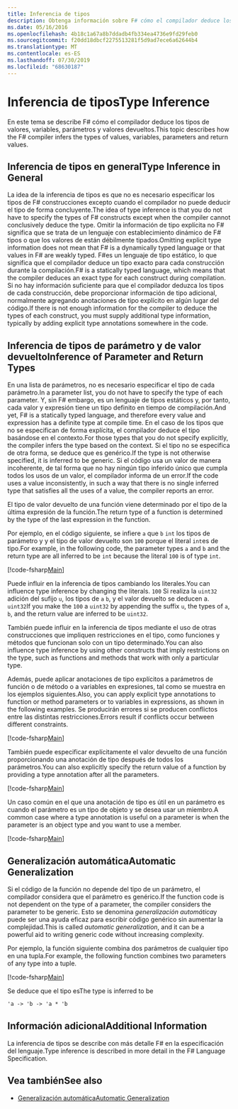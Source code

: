 ```yaml
---
title: Inferencia de tipos
description: Obtenga información sobre F# cómo el compilador deduce los tipos de valores, variables, parámetros y valores devueltos.
ms.date: 05/16/2016
ms.openlocfilehash: 4b18c1a67a8b7ddadb4fb334ea4736e9fd29feb0
ms.sourcegitcommit: f20dd18dbcf2275513281f5d9ad7ece6a62644b4
ms.translationtype: MT
ms.contentlocale: es-ES
ms.lasthandoff: 07/30/2019
ms.locfileid: "68630187"
---
```

# <a name="type-inference"></a><span data-ttu-id="98232-103">Inferencia de tipos</span><span class="sxs-lookup"><span data-stu-id="98232-103">Type Inference</span></span>

<span data-ttu-id="98232-104">En este tema se describe F# cómo el compilador deduce los tipos de valores, variables, parámetros y valores devueltos.</span><span class="sxs-lookup"><span data-stu-id="98232-104">This topic describes how the F# compiler infers the types of values, variables, parameters and return values.</span></span>

## <a name="type-inference-in-general"></a><span data-ttu-id="98232-105">Inferencia de tipos en general</span><span class="sxs-lookup"><span data-stu-id="98232-105">Type Inference in General</span></span>

<span data-ttu-id="98232-106">La idea de la inferencia de tipos es que no es necesario especificar los tipos de F# construcciones excepto cuando el compilador no puede deducir el tipo de forma concluyente.</span><span class="sxs-lookup"><span data-stu-id="98232-106">The idea of type inference is that you do not have to specify the types of F# constructs except when the compiler cannot conclusively deduce the type.</span></span> <span data-ttu-id="98232-107">Omitir la información de tipo explícita no F# significa que se trata de un lenguaje con establecimiento dinámico de F# tipos o que los valores de están débilmente tipados.</span><span class="sxs-lookup"><span data-stu-id="98232-107">Omitting explicit type information does not mean that F# is a dynamically typed language or that values in F# are weakly typed.</span></span> <span data-ttu-id="98232-108">F#es un lenguaje de tipo estático, lo que significa que el compilador deduce un tipo exacto para cada construcción durante la compilación.</span><span class="sxs-lookup"><span data-stu-id="98232-108">F# is a statically typed language, which means that the compiler deduces an exact type for each construct during compilation.</span></span> <span data-ttu-id="98232-109">Si no hay información suficiente para que el compilador deduzca los tipos de cada construcción, debe proporcionar información de tipo adicional, normalmente agregando anotaciones de tipo explícito en algún lugar del código.</span><span class="sxs-lookup"><span data-stu-id="98232-109">If there is not enough information for the compiler to deduce the types of each construct, you must supply additional type information, typically by adding explicit type annotations somewhere in the code.</span></span>

## <a name="inference-of-parameter-and-return-types"></a><span data-ttu-id="98232-110">Inferencia de tipos de parámetro y de valor devuelto</span><span class="sxs-lookup"><span data-stu-id="98232-110">Inference of Parameter and Return Types</span></span>

<span data-ttu-id="98232-111">En una lista de parámetros, no es necesario especificar el tipo de cada parámetro.</span><span class="sxs-lookup"><span data-stu-id="98232-111">In a parameter list, you do not have to specify the type of each parameter.</span></span> <span data-ttu-id="98232-112">Y, sin F# embargo, es un lenguaje de tipos estáticos y, por tanto, cada valor y expresión tiene un tipo definito en tiempo de compilación.</span><span class="sxs-lookup"><span data-stu-id="98232-112">And yet, F# is a statically typed language, and therefore every value and expression has a definite type at compile time.</span></span> <span data-ttu-id="98232-113">En el caso de los tipos que no se especifican de forma explícita, el compilador deduce el tipo basándose en el contexto.</span><span class="sxs-lookup"><span data-stu-id="98232-113">For those types that you do not specify explicitly, the compiler infers the type based on the context.</span></span> <span data-ttu-id="98232-114">Si el tipo no se especifica de otra forma, se deduce que es genérico.</span><span class="sxs-lookup"><span data-stu-id="98232-114">If the type is not otherwise specified, it is inferred to be generic.</span></span> <span data-ttu-id="98232-115">Si el código usa un valor de manera incoherente, de tal forma que no hay ningún tipo inferido único que cumpla todos los usos de un valor, el compilador informa de un error.</span><span class="sxs-lookup"><span data-stu-id="98232-115">If the code uses a value inconsistently, in such a way that there is no single inferred type that satisfies all the uses of a value, the compiler reports an error.</span></span>

<span data-ttu-id="98232-116">El tipo de valor devuelto de una función viene determinado por el tipo de la última expresión de la función.</span><span class="sxs-lookup"><span data-stu-id="98232-116">The return type of a function is determined by the type of the last expression in the function.</span></span>

<span data-ttu-id="98232-117">Por ejemplo, en el código siguiente, se infiere `a` que `b` `int` los tipos de parámetro y y el tipo de valor devuelto son `100` porque el literal `int`es de tipo.</span><span class="sxs-lookup"><span data-stu-id="98232-117">For example, in the following code, the parameter types `a` and `b` and the return type are all inferred to be `int` because the literal `100` is of type `int`.</span></span>

[!code-fsharp[Main](~/samples/snippets/fsharp/lang-ref-3/snippet301.fs)]

<span data-ttu-id="98232-118">Puede influir en la inferencia de tipos cambiando los literales.</span><span class="sxs-lookup"><span data-stu-id="98232-118">You can influence type inference by changing the literals.</span></span> <span data-ttu-id="98232-119">`100` Si realiza la `uint32` adición del sufijo `u`, los tipos de `a` `b`, y el valor devuelto se deducen a. `uint32`</span><span class="sxs-lookup"><span data-stu-id="98232-119">If you make the `100` a `uint32` by appending the suffix `u`, the types of `a`, `b`, and the return value are inferred to be `uint32`.</span></span>

<span data-ttu-id="98232-120">También puede influir en la inferencia de tipos mediante el uso de otras construcciones que impliquen restricciones en el tipo, como funciones y métodos que funcionan solo con un tipo determinado.</span><span class="sxs-lookup"><span data-stu-id="98232-120">You can also influence type inference by using other constructs that imply restrictions on the type, such as functions and methods that work with only a particular type.</span></span>

<span data-ttu-id="98232-121">Además, puede aplicar anotaciones de tipo explícitos a parámetros de función o de método o a variables en expresiones, tal como se muestra en los ejemplos siguientes.</span><span class="sxs-lookup"><span data-stu-id="98232-121">Also, you can apply explicit type annotations to function or method parameters or to variables in expressions, as shown in the following examples.</span></span> <span data-ttu-id="98232-122">Se producirán errores si se producen conflictos entre las distintas restricciones.</span><span class="sxs-lookup"><span data-stu-id="98232-122">Errors result if conflicts occur between different constraints.</span></span>

[!code-fsharp[Main](~/samples/snippets/fsharp/lang-ref-3/snippet302.fs)]

<span data-ttu-id="98232-123">También puede especificar explícitamente el valor devuelto de una función proporcionando una anotación de tipo después de todos los parámetros.</span><span class="sxs-lookup"><span data-stu-id="98232-123">You can also explicitly specify the return value of a function by providing a type annotation after all the parameters.</span></span>

[!code-fsharp[Main](~/samples/snippets/fsharp/lang-ref-3/snippet303.fs)]

<span data-ttu-id="98232-124">Un caso común en el que una anotación de tipo es útil en un parámetro es cuando el parámetro es un tipo de objeto y se desea usar un miembro.</span><span class="sxs-lookup"><span data-stu-id="98232-124">A common case where a type annotation is useful on a parameter is when the parameter is an object type and you want to use a member.</span></span>

[!code-fsharp[Main](~/samples/snippets/fsharp/lang-ref-3/snippet304.fs)]

## <a name="automatic-generalization"></a><span data-ttu-id="98232-125">Generalización automática</span><span class="sxs-lookup"><span data-stu-id="98232-125">Automatic Generalization</span></span>

<span data-ttu-id="98232-126">Si el código de la función no depende del tipo de un parámetro, el compilador considera que el parámetro es genérico.</span><span class="sxs-lookup"><span data-stu-id="98232-126">If the function code is not dependent on the type of a parameter, the compiler considers the parameter to be generic.</span></span> <span data-ttu-id="98232-127">Esto se denomina *generalización automática*y puede ser una ayuda eficaz para escribir código genérico sin aumentar la complejidad.</span><span class="sxs-lookup"><span data-stu-id="98232-127">This is called *automatic generalization*, and it can be a powerful aid to writing generic code without increasing complexity.</span></span>

<span data-ttu-id="98232-128">Por ejemplo, la función siguiente combina dos parámetros de cualquier tipo en una tupla.</span><span class="sxs-lookup"><span data-stu-id="98232-128">For example, the following function combines two parameters of any type into a tuple.</span></span>

[!code-fsharp[Main](~/samples/snippets/fsharp/lang-ref-3/snippet305.fs)]

<span data-ttu-id="98232-129">Se deduce que el tipo es</span><span class="sxs-lookup"><span data-stu-id="98232-129">The type is inferred to be</span></span>

```fsharp
'a -> 'b -> 'a * 'b
```

## <a name="additional-information"></a><span data-ttu-id="98232-130">Información adicional</span><span class="sxs-lookup"><span data-stu-id="98232-130">Additional Information</span></span>

<span data-ttu-id="98232-131">La inferencia de tipos se describe con más detalle F# en la especificación del lenguaje.</span><span class="sxs-lookup"><span data-stu-id="98232-131">Type inference is described in more detail in the F# Language Specification.</span></span>

## <a name="see-also"></a><span data-ttu-id="98232-132">Vea también</span><span class="sxs-lookup"><span data-stu-id="98232-132">See also</span></span>

- [<span data-ttu-id="98232-133">Generalización automática</span><span class="sxs-lookup"><span data-stu-id="98232-133">Automatic Generalization</span></span>](./generics/automatic-generalization.md)
